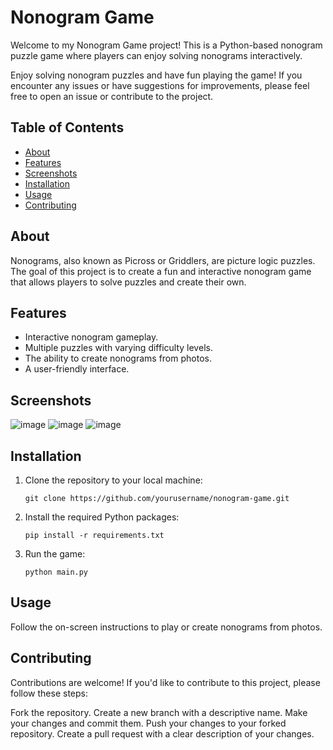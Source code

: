 # Nonogram Game

Welcome to my Nonogram Game project! This is a Python-based nonogram puzzle game where players can enjoy solving nonograms interactively.

Enjoy solving nonogram puzzles and have fun playing the game! If you encounter any issues or have suggestions for improvements, please feel free to open an issue or contribute to the project.

## Table of Contents

- [About](#about)
- [Features](#features)
- [Screenshots](#screenshots)
- [Installation](#installation)
- [Usage](#usage)
- [Contributing](#contributing)

## About

Nonograms, also known as Picross or Griddlers, are picture logic puzzles. The goal of this project is to create a fun and interactive nonogram game that allows players to solve puzzles and create their own.

## Features

- Interactive nonogram gameplay.
- Multiple puzzles with varying difficulty levels.
- The ability to create nonograms from photos.
- A user-friendly interface.

## Screenshots

![image](https://github.com/noapr/Nonogram/assets/57058503/2d4564be-fdd0-407d-8398-a863b2a98fe2)
![image](https://github.com/noapr/Nonogram/assets/57058503/f4a98041-d197-497f-9507-348e46831830)
![image](https://github.com/noapr/Nonogram/assets/57058503/51553b91-fbcc-4eac-8306-38c9aa3e5185)

## Installation

1. Clone the repository to your local machine:

   ```shell
   git clone https://github.com/yourusername/nonogram-game.git
   
2. Install the required Python packages:

   ```shell
   pip install -r requirements.txt

3. Run the game:
   
   ```shell
   python main.py

## Usage

Follow the on-screen instructions to play or create nonograms from photos.

## Contributing

Contributions are welcome! If you'd like to contribute to this project, please follow these steps:

Fork the repository.
Create a new branch with a descriptive name.
Make your changes and commit them.
Push your changes to your forked repository.
Create a pull request with a clear description of your changes.
